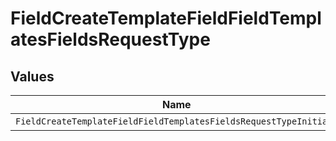 # FieldCreateTemplateFieldFieldTemplatesFieldsRequestType


## Values

| Name                                                              | Value                                                             |
| ----------------------------------------------------------------- | ----------------------------------------------------------------- |
| `FieldCreateTemplateFieldFieldTemplatesFieldsRequestTypeInitials` | INITIALS                                                          |